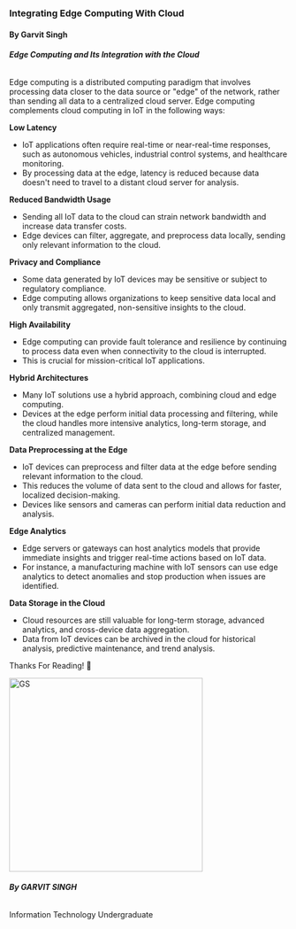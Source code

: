 ### Integrating Edge Computing With Cloud
#### By Garvit Singh

###### **Edge Computing and Its Integration with the Cloud**
Edge computing is a distributed computing paradigm that involves processing data closer to the data source or "edge" of the network, rather than sending all data to a centralized cloud server. Edge computing complements cloud computing in IoT in the following ways:

**Low Latency**
- IoT applications often require real-time or near-real-time responses, such as autonomous vehicles, industrial control systems, and healthcare monitoring. 
- By processing data at the edge, latency is reduced because data doesn't need to travel to a distant cloud server for analysis.

**Reduced Bandwidth Usage**
- Sending all IoT data to the cloud can strain network bandwidth and increase data transfer costs. 
- Edge devices can filter, aggregate, and preprocess data locally, sending only relevant information to the cloud.

**Privacy and Compliance**
- Some data generated by IoT devices may be sensitive or subject to regulatory compliance.
- Edge computing allows organizations to keep sensitive data local and only transmit aggregated, non-sensitive insights to the cloud.

**High Availability**
- Edge computing can provide fault tolerance and resilience by continuing to process data even when connectivity to the cloud is interrupted.
- This is crucial for mission-critical IoT applications.

**Hybrid Architectures**
- Many IoT solutions use a hybrid approach, combining cloud and edge computing. 
- Devices at the edge perform initial data processing and filtering, while the cloud handles more intensive analytics, long-term storage, and centralized management.

**Data Preprocessing at the Edge**
- IoT devices can preprocess and filter data at the edge before sending relevant information to the cloud. 
- This reduces the volume of data sent to the cloud and allows for faster, localized decision-making. 
- Devices like sensors and cameras can perform initial data reduction and analysis.

**Edge Analytics**
- Edge servers or gateways can host analytics models that provide immediate insights and trigger real-time actions based on IoT data. 
- For instance, a manufacturing machine with IoT sensors can use edge analytics to detect anomalies and stop production when issues are identified.

**Data Storage in the Cloud**
- Cloud resources are still valuable for long-term storage, advanced analytics, and cross-device data aggregation. 
- Data from IoT devices can be archived in the cloud for historical analysis, predictive maintenance, and trend analysis.

<div style="page-break-after: always;"></div>

Thanks For Reading! 💙

<img src="https://i.imgur.com/rOlCWgG.jpg" alt="GS" width="350"/>

###### **By GARVIT SINGH**
Information Technology Undergraduate